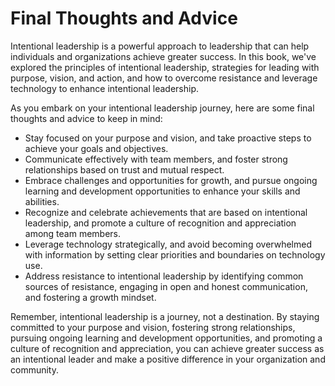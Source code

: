 Final Thoughts and Advice
=================================================

Intentional leadership is a powerful approach to leadership that can help individuals and organizations achieve greater success. In this book, we've explored the principles of intentional leadership, strategies for leading with purpose, vision, and action, and how to overcome resistance and leverage technology to enhance intentional leadership.

As you embark on your intentional leadership journey, here are some final thoughts and advice to keep in mind:

* Stay focused on your purpose and vision, and take proactive steps to achieve your goals and objectives.
* Communicate effectively with team members, and foster strong relationships based on trust and mutual respect.
* Embrace challenges and opportunities for growth, and pursue ongoing learning and development opportunities to enhance your skills and abilities.
* Recognize and celebrate achievements that are based on intentional leadership, and promote a culture of recognition and appreciation among team members.
* Leverage technology strategically, and avoid becoming overwhelmed with information by setting clear priorities and boundaries on technology use.
* Address resistance to intentional leadership by identifying common sources of resistance, engaging in open and honest communication, and fostering a growth mindset.

Remember, intentional leadership is a journey, not a destination. By staying committed to your purpose and vision, fostering strong relationships, pursuing ongoing learning and development opportunities, and promoting a culture of recognition and appreciation, you can achieve greater success as an intentional leader and make a positive difference in your organization and community.
